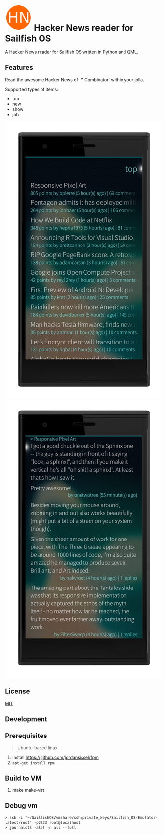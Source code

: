 ![](https://raw.githubusercontent.com/neversun/sailfish-hackernews/master/dat/harbour-hackernews-86.png) Hacker News reader for Sailfish OS
=============================

A Hacker News reader for Sailfish OS written in Python and QML.

## Features

Read the awesome Hacker News of 'Y Combinator' within your jolla.

Supported types of items:
- top
- new
- show
- job

![](https://raw.githubusercontent.com/neversun/sailfish-hackernews/master/screenshot1.png)
![](https://raw.githubusercontent.com/neversun/sailfish-hackernews/master/screenshot2.png) 

## License

[MIT](https://github.com/neversun/sailfish-hackernews/blob/master/LICENSE)


## Development

## Prerequisites

> Ubuntu-based linux

1. install https://github.com/jordansissel/fpm
2. `apt-get install rpm`

## Build to VM

1. make make-virt

## Debug vm

```shell
> ssh -i '~/SailfishOS/vmshare/ssh/private_keys/Sailfish_OS-Emulator-latest/root' -p2223 root@localhost
> journalctl -alef -n all --full
```